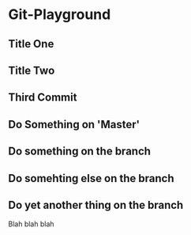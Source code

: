 # Git-Playground
## Title One
## Title Two
## Third Commit
## Do Something on 'Master'
## Do something on the branch
## Do somehting else on the branch
## Do yet another thing on the branch

Blah blah blah